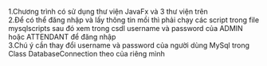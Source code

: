 1.Chương trình có sử dụng thư viện JavaFx và 3 thư viện trên\
2.Để có thể đăng nhập và lấy thông tin mồi thì phải chạy các script trong file mysqlscripts sau đó xem trong csdl username và password của ADMIN hoặc ATTENDANT để đăng nhập\
3.Chú ý cần thay đổi username và password của người dùng MySql trong Class DatabaseConnection theo của riêng mình 
